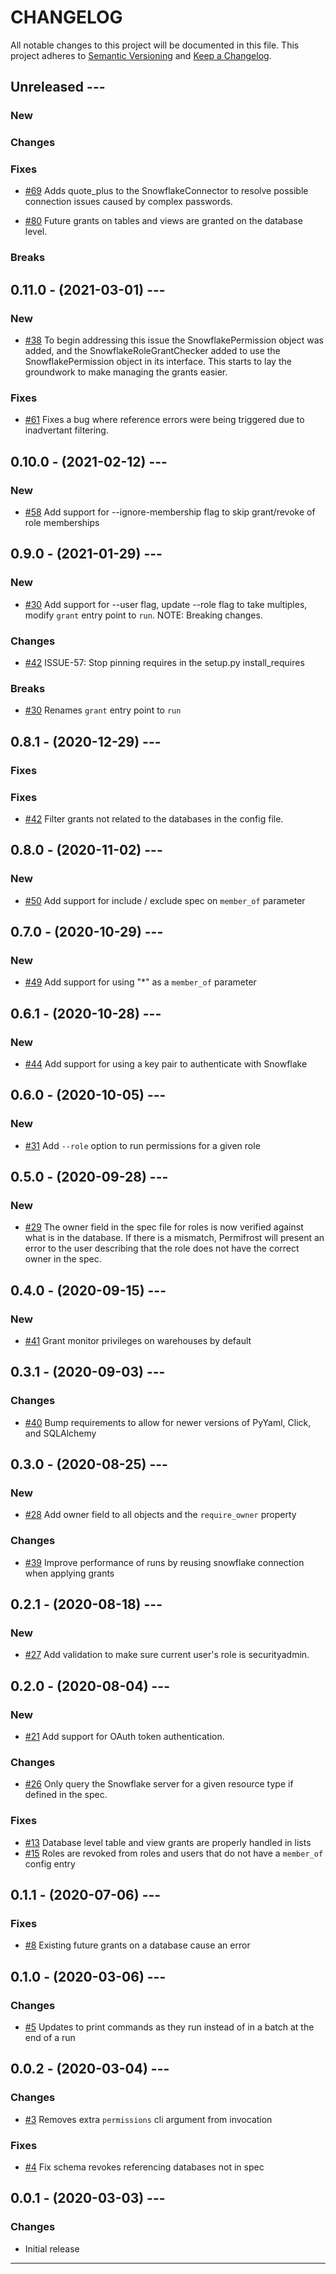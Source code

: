 # CHANGELOG

All notable changes to this project will be documented in this file.  This
project adheres to [Semantic Versioning](http://semver.org/) and [Keep a
Changelog](http://keepachangelog.com/).



## Unreleased ---

### New

### Changes

### Fixes
* [#69](https://gitlab.com/gitlab-data/permifrost/-/issues/69) Adds quote_plus
  to the SnowflakeConnector to resolve possible connection issues caused by
  complex passwords.

* [#80](https://gitlab.com/gitlab-data/permifrost/-/issues/80)
Future grants on tables and views are granted on the database level.

### Breaks


## 0.11.0 - (2021-03-01) ---

### New
* [#38](https://gitlab.com/gitlab-data/permifrost/-/issues/38) To begin
  addressing this issue the SnowflakePermission object was added, and the
  SnowflakeRoleGrantChecker added to use the SnowflakePermission object in its
  interface. This starts to lay the groundwork to make managing the grants
  easier.


### Fixes
* [#61](https://gitlab.com/gitlab-data/permifrost/-/issues/61) Fixes a bug
  where reference errors were being triggered due to inadvertant filtering.


## 0.10.0 - (2021-02-12) ---

### New
* [#58](https://gitlab.com/gitlab-data/permifrost/-/issues/58) Add support for
  --ignore-membership flag to skip grant/revoke of role memberships


## 0.9.0 - (2021-01-29) ---

### New
* [#30](https://gitlab.com/gitlab-data/permifrost/-/issues/30) Add support for
  --user flag, update --role flag to take multiples, modify `grant` entry point
  to `run`. NOTE: Breaking changes.

### Changes
* [#42](https://gitlab.com/gitlab-data/permifrost/-/merge_requests/57)
  ISSUE-57: Stop pinning requires in the setup.py install_requires


### Breaks
* [#30](https://gitlab.com/gitlab-data/permifrost/-/issues/30) Renames `grant`
  entry point to `run`


## 0.8.1 - (2020-12-29) ---

### Fixes


### Fixes
* [#42](https://gitlab.com/gitlab-data/permifrost/-/merge_requests/42) Filter
  grants not related to the databases in the config file.

## 0.8.0 - (2020-11-02) ---

### New
* [#50](https://gitlab.com/gitlab-data/permifrost/-/issues/50) Add support for
  include / exclude spec on `member_of` parameter


## 0.7.0 - (2020-10-29) ---

### New
* [#49](https://gitlab.com/gitlab-data/permifrost/-/issues/49) Add support for
  using "*" as a `member_of` parameter


## 0.6.1 - (2020-10-28) ---

### New
* [#44](https://gitlab.com/gitlab-data/permifrost/-/issues/44) Add support for
  using a key pair to authenticate with Snowflake


## 0.6.0 - (2020-10-05) ---

### New
* [#31](https://gitlab.com/gitlab-data/permifrost/-/issues/31) Add `--role`
  option to run permissions for a given role


## 0.5.0 - (2020-09-28) ---

### New
* [#29](https://gitlab.com/gitlab-data/permifrost/-/issues/29) The owner field
  in the spec file for roles is now verified against what is in the database.
  If there is a mismatch, Permifrost will present an error to the user
  describing that the role does not have the correct owner in the spec.


## 0.4.0 - (2020-09-15) ---

### New
* [#41](https://gitlab.com/gitlab-data/permifrost/-/issues/41) Grant monitor
  privileges on warehouses by default


## 0.3.1 - (2020-09-03) ---

### Changes
* [#40](https://gitlab.com/gitlab-data/permifrost/-/issues/40) Bump
  requirements to allow for newer versions of PyYaml, Click, and SQLAlchemy


## 0.3.0 - (2020-08-25) ---

### New
* [#28](https://gitlab.com/gitlab-data/permifrost/-/issues/28) Add owner field
  to all objects and the `require_owner` property

### Changes
* [#39](https://gitlab.com/gitlab-data/permifrost/-/issues/39) Improve
  performance of runs by reusing snowflake connection when applying grants


## 0.2.1 - (2020-08-18) ---

### New
* [#27](https://gitlab.com/gitlab-data/permifrost/-/issues/27) Add validation
  to make sure current user's role is securityadmin.


## 0.2.0 - (2020-08-04) ---

### New
* [#21](https://gitlab.com/gitlab-data/permifrost/-/issues/21) Add support for
  OAuth token authentication.

### Changes
* [#26](https://gitlab.com/gitlab-data/permifrost/-/issues/26) Only query the
  Snowflake server for a given resource type if defined in the spec.

### Fixes
- [#13](https://gitlab.com/gitlab-data/permifrost/-/issues/13) Database level
  table and view grants are properly handled in lists
- [#15](https://gitlab.com/gitlab-data/permifrost/issues/15) Roles are revoked
  from roles and users that do not have a `member_of` config entry


## 0.1.1 - (2020-07-06) ---

### Fixes
- [#8](https://gitlab.com/gitlab-data/permifrost/-/issues/8) Existing future
  grants on a database cause an error


## 0.1.0 - (2020-03-06) ---

### Changes
- [#5](https://gitlab.com/gitlab-data/permifrost/issues/5) Updates to print
  commands as they run instead of in a batch at the end of a run


## 0.0.2 - (2020-03-04) ---

### Changes
- [#3](https://gitlab.com/gitlab-data/permifrost/issues/3) Removes extra
  `permissions` cli argument from invocation

### Fixes
- [#4](https://gitlab.com/gitlab-data/permifrost/issues/4) Fix schema revokes
  referencing databases not in spec


## 0.0.1 - (2020-03-03) ---

### Changes
- Initial release


---

